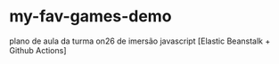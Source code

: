 # my-fav-games-demo
plano de aula da turma on26 de imersão javascript [Elastic Beanstalk + Github Actions]
